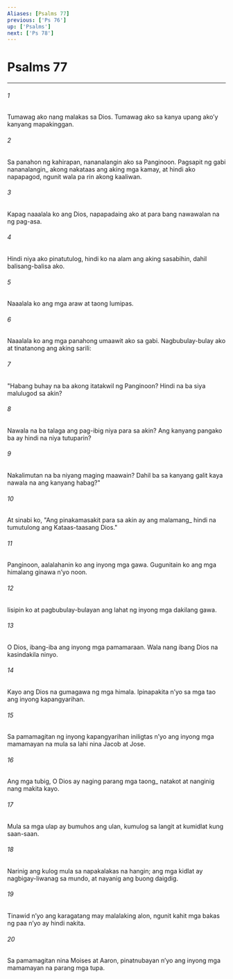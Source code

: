 ```yaml
---
Aliases: [Psalms 77]
previous: ['Ps 76']
up: ['Psalms']
next: ['Ps 78']
---
```

# Psalms 77

***






















###### 1 










Tumawag ako nang malakas sa Dios. Tumawag ako sa kanya upang akoʼy kanyang mapakinggan. 





















###### 2 










Sa panahon ng kahirapan, nananalangin ako sa Panginoon. Pagsapit ng gabi nananalangin_ akong nakataas ang aking mga kamay, at hindi ako napapagod, ngunit wala pa rin akong kaaliwan. 





















###### 3 










Kapag naaalala ko ang Dios, napapadaing ako at para bang nawawalan na ng pag-asa. 





















###### 4 










Hindi niya ako pinatutulog, hindi ko na alam ang aking sasabihin, dahil balisang-balisa ako. 





















###### 5 










Naaalala ko ang mga araw at taong lumipas. 





















###### 6 










Naaalala ko ang mga panahong umaawit ako sa gabi. Nagbubulay-bulay ako at tinatanong ang aking sarili: 





















###### 7 










"Habang buhay na ba akong itatakwil ng Panginoon? Hindi na ba siya malulugod sa akin? 





















###### 8 










Nawala na ba talaga ang pag-ibig niya para sa akin? Ang kanyang pangako ba ay hindi na niya tutuparin? 





















###### 9 










Nakalimutan na ba niyang maging maawain? Dahil ba sa kanyang galit kaya nawala na ang kanyang habag?" 





















###### 10 










At sinabi ko, "Ang pinakamasakit para sa akin ay ang malamang_ hindi na tumutulong ang Kataas-taasang Dios." 





















###### 11 










Panginoon, aalalahanin ko ang inyong mga gawa. Gugunitain ko ang mga himalang ginawa nʼyo noon. 





















###### 12 










Iisipin ko at pagbubulay-bulayan ang lahat ng inyong mga dakilang gawa. 





















###### 13 










O Dios, ibang-iba ang inyong mga pamamaraan. Wala nang ibang Dios na kasindakila ninyo. 





















###### 14 










Kayo ang Dios na gumagawa ng mga himala. Ipinapakita nʼyo sa mga tao ang inyong kapangyarihan. 





















###### 15 










Sa pamamagitan ng inyong kapangyarihan iniligtas nʼyo ang inyong mga mamamayan na mula sa lahi nina Jacob at Jose. 





















###### 16 










Ang mga tubig, O Dios ay naging parang mga taong_ natakot at nanginig nang makita kayo. 





















###### 17 










Mula sa mga ulap ay bumuhos ang ulan, kumulog sa langit at kumidlat kung saan-saan. 





















###### 18 










Narinig ang kulog mula sa napakalakas na hangin; ang mga kidlat ay nagbigay-liwanag sa mundo, at nayanig ang buong daigdig. 





















###### 19 










Tinawid nʼyo ang karagatang may malalaking alon, ngunit kahit mga bakas ng paa nʼyo ay hindi nakita. 





















###### 20 










Sa pamamagitan nina Moises at Aaron, pinatnubayan nʼyo ang inyong mga mamamayan na parang mga tupa.
